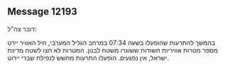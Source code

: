 ## Message 12193

דובר צה"ל:

בהמשך להתרעות שהופעלו בשעה 07:34 במרחב הגליל המערבי, חיל האוויר יירט מספר מטרות אוויריות חשודות ששוגרו משטח לבנון. המטרות לא חצו לשטח מדינת ישראל, אין נפגעים.
הופעלו התרעות מחשש לנפילת שברי יירוט.

